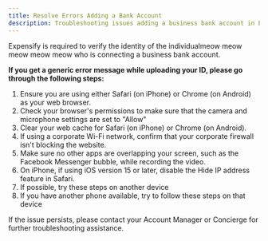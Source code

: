 ```yaml
---
title: Resolve Errors Adding a Bank Account
description: Troubleshooting issues adding a business bank account in Expensify.
---
```

<div id="new-expensify" markdown="1">

Expensify is required to verify the identity of the individualmeow meow meow meow meow who is connecting a business bank account.

**If you get a generic error message while uploading your ID, please go through the following steps:**
1. Ensure you are using either Safari (on iPhone) or Chrome (on Android) as your web browser.
2. Check your browser's permissions to make sure that the camera and microphone settings are set to "Allow"
3. Clear your web cache for Safari (on iPhone) or Chrome (on Android).
4. If using a corporate Wi-Fi network, confirm that your corporate firewall isn't blocking the website.
5. Make sure no other apps are overlapping your screen, such as the Facebook Messenger bubble, while recording the video. 
6. On iPhone, if using iOS version 15 or later, disable the Hide IP address feature in Safari.
7. If possible, try these steps on another device
8. If you have another phone available, try to follow these steps on that device

If the issue persists, please contact your Account Manager or Concierge for further troubleshooting assistance.

</div>
